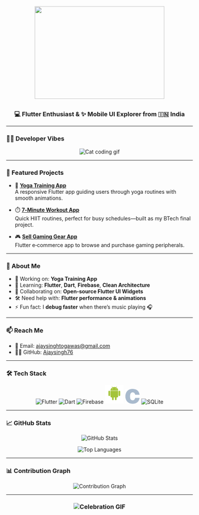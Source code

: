 <h1 align="center">
  <img src="<img alt="Coder GIF" height=250 width=350 src="https://magiccopy.xyz/assets/images/hadder.gif"/>
</h1>

<h3 align="center">💻 Flutter Enthusiast & ✨ Mobile UI Explorer from 🇮🇳 India</h3>

---

### 🧑‍💻 Developer Vibes

<p align="center">
  <img
    src="https://media0.giphy.com/media/LmNwrBhejkK9EFP504/giphy.gif"
    width="300"
    alt="Cat coding gif"
  />
</p>

---

### 🚧 Featured Projects

- 🧘 **[Yoga Training App](https://github.com/Ajaysingh76/yoga-training-app)**  
  A responsive Flutter app guiding users through yoga routines with smooth animations.

- ⏱️ **[7‑Minute Workout App](https://github.com/Ajaysingh76/7-minute-workout-app)**  
  Quick HIIT routines, perfect for busy schedules—built as my BTech final project.

- 🎮 **[Sell Gaming Gear App](https://github.com/Ajaysingh76/sell-gaming-gear-app)**  
  Flutter e‑commerce app to browse and purchase gaming peripherals.

---

### 🚀 About Me

- 🔭 Working on: **Yoga Training App**  
- 🌱 Learning: **Flutter**, **Dart**, **Firebase**, **Clean Architecture**  
- 🤝 Collaborating on: **Open‑source Flutter UI Widgets**  
- 🛠️ Need help with: **Flutter performance & animations**  
- ⚡ Fun fact: I **debug faster** when there’s music playing 🎧

---

### 📫 Reach Me

- 📩 Email: [ajaysinghtogawas@gmail.com](mailto:ajaysinghtogawas@gmail.com)  
- 🧑‍💻 GitHub: [Ajaysingh76](https://github.com/Ajaysingh76)

---

### 🛠️ Tech Stack

<p align="center">
  <img src="https://www.vectorlogo.zone/logos/flutterio/flutterio-icon.svg" alt="Flutter" width="40" height="40"/>
  <img src="https://www.vectorlogo.zone/logos/dartlang/dartlang-icon.svg" alt="Dart" width="40" height="40"/>
  <img src="https://www.vectorlogo.zone/logos/firebase/firebase-icon.svg" alt="Firebase" width="40" height="40"/>
  <img src="https://raw.githubusercontent.com/devicons/devicon/master/icons/android/android-original-wordmark.svg" alt="Android" width="50" height="50"/>
  <img src="https://raw.githubusercontent.com/devicons/devicon/master/icons/c/c-original.svg" alt="C" width="40" height="40"/>
  <img src="https://www.vectorlogo.zone/logos/sqlite/sqlite-icon.svg" alt="SQLite" width="40" height="40"/>
</p>

---

### 📈 GitHub Stats

<p align="center">
  <img
    src="https://github-readme-stats.vercel.app/api?username=ajaysingh76&show_icons=true&theme=tokyonight&hide_border=true"
    alt="GitHub Stats"
  />
</p>

<p align="center">
  <img
    src="https://github-readme-stats.vercel.app/api/top-langs/?username=ajaysingh76&layout=compact&theme=tokyonight&hide_border=true"
    alt="Top Languages"
  />
</p>

---

### 📊 Contribution Graph

<p align="center">
  <img
    src="https://github-readme-activity-graph.vercel.app/graph?username=ajaysingh76&theme=tokyo-night&area=true&hide_border=true"
    alt="Contribution Graph"
  />
</p>

---

<h3 align="center">
  <img src="https://media.giphy.com/media/xT9IgG50Fb7Mi0prBC/giphy.gif" alt="Celebration GIF" width="400"/>
</h3>

